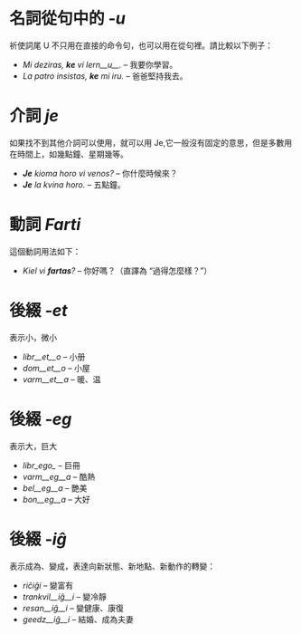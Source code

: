 # 名詞從句中的 *-u*

祈使詞尾 U 不只用在直接的命令句，也可以用在從句裡。請比較以下例子：

- *Mi deziras, __ke__ vi lern__u__.* – 我要你學習。
- *La patro insistas, __ke__ mi iru.* – 爸爸堅持我去。
 
# 介詞 *je*

如果找不到其他介詞可以使用，就可以用 Je,它一般沒有固定的意思，但是多數用在時間上，如幾點鐘、星期幾等。

- *__Je__ kioma horo vi venos?* – 你什麼時候來？
- *__Je__ la kvina horo.* – 五點鐘。
 

# 動詞 *Farti*

這個動詞用法如下：

- *Kiel vi __fartas__?* – 你好嗎？（直譯為 “過得怎麼樣？”）


# 後綴 *-et*

表示小，微小

- *libr__et__o* – 小册
- *dom__et__o*  – 小屋
- *varm__et__a* – 暖、温
 

# 後綴 *-eg*

表示大，巨大

- *libr_ego_*    – 巨冊
- *varm__eg__a*  – 酷熱
- *bel__eg__a*   – 艷美
- *bon__eg__a*   – 大好
 

# 後綴 *-iĝ*

表示成為、變成，表達向新狀態、新地點、新動作的轉變：

- *riĉiĝi*          – 變富有
- *trankvil__iĝ__i* – 變冷靜
- *resan__iĝ__i*    – 變健康、康復
- *geedz__iĝ__i*    – 結婚、成為夫妻
 


